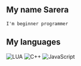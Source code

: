 ## My name Sarera

    I'm beginner programmer
 
 
## My languages

![LUA](https://img.shields.io/badge/-LUA-010101?style=for-the-badge&logo=)
![C++](https://img.shields.io/badge/-C++-010101?style=for-the-badge&logo=)
![JavaScript](https://img.shields.io/badge/-JavaScript-010101?style=for-the-badge&logo=)
